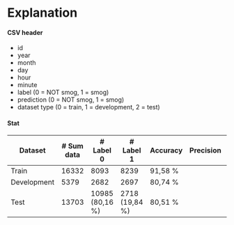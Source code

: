 # Explanation

#### CSV header
- id  
- year
- month
- day
- hour
- minute
- label (0 = NOT smog, 1 = smog)
- prediction (0 = NOT smog, 1 = smog)
- dataset type (0 = train, 1 = development, 2 = test)

#### Stat

| Dataset     | # Sum data | # Label 0       | # Label 1      | Accuracy | Precision | Recall |
|-------------|------------|-----------------|----------------|----------|-----------|--------|
| Train       | 16332      | 8093            | 8239           | 91,58 %  |           |        |
| Development | 5379       | 2682            | 2697           | 80,74 %  |           |        |
| Test        | 13703      | 10985 (80,16 %) | 2718 (19,84 %) | 80,51 %  |           |        |

